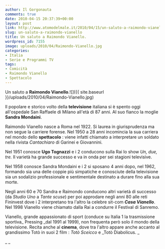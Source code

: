 ```yaml
---
author: Il Gorgonauta
comments: true
date: 2010-04-15 20:37:39+00:00
layout: post
link: http://www.atomodelmale.it/2010/04/15/un-saluto-a-raimondo-vianello/
slug: un-saluto-a-raimondo-vianello
title: Un saluto a Raimondo Vianello.
wordpress_id: 7155
image: uploads/2010/04/Raimondo-Vianello.jpg
categories:
- Italia
- Serie e Programmi TV
tags:
- Comicità
- Raimondo Vianello
- Spettacolo
---
```


Un saluto a **Raimondo Vianello**.![]({{ site.baseurl }}/uploads/2010/04/Raimondo-Vianello.jpg)

Il popolare e storico volto della **televisione** italiana si è spento oggi all'ospedale San Raffaele di Milano all'età di 87 anni. Al suo fianco la moglie **Sandra Mondaini**.

Raimondo Vianello nasce a Roma nel 1922. Si laurea in giurisprudenza ma non segue la carriere forense. Nel 1950 a 28 anni incomincia la sua carriera nel mondo dello **spettacolo** : viene infatti chiamato a interpretare un soldato nella rivista _Cantachiaro_ di Garinei e Giovannini.

Nel 1951 conosce **Ugo Tognazzi** e i 2 conducono sulla Rai lo show _Un, due, tre._ Il varietà ha grande successo e va in onda per sei stagioni televisive.

Nel 1958 conosce Sandra Mondaini e i 2 si sposano 4 anni dopo, nel 1962, formando sia una delle coppie più simpatiche e conosciute della televisione sia un sodalizio professionale e sentimentale destinato a durare fino alla sua morte.

Negli anni 60 e 70 Sandra e Raimondo conducono altri varietà di successo (da _Studio Uno_ a _Tante scuse_) per poi approdare negli anni 80 alle reti Fininvest dove i 2 interpretano tra l'altro la celebre sit-com **_Casa Vianello_**. Nel 1998 Vianello viene chiamato dalla Rai a condurre il Festival di Sanremo.

Vianello, grande appassionato di sport (conduce su Italia 1 la trasmissione sportiva_ Pressing _dal 1991 al 1999), non frequenta però solo il mondo della televisione. Recita anche al **cinema**, dove tra l'altro appare anche accanto al grandissimo Totò in suoi 2 film : _Totò Sceicco_ e _Totò Diabolicus. _

_
_
